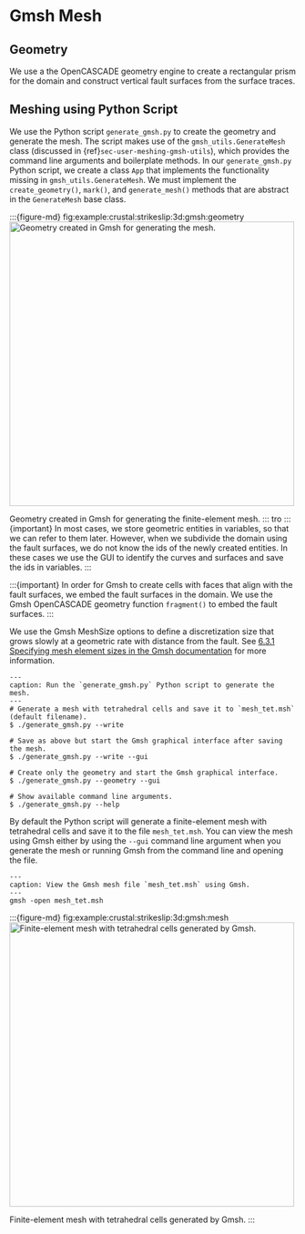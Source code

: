 # Gmsh Mesh

## Geometry

We use a the OpenCASCADE geometry engine to create a rectangular prism for the domain and construct vertical fault surfaces from the surface traces.

## Meshing using Python Script

We use the Python script `generate_gmsh.py` to create the geometry and generate the mesh.
The script makes use of the `gmsh_utils.GenerateMesh` class (discussed in {ref}`sec-user-meshing-gmsh-utils`), which provides the command line arguments and boilerplate methods.
In our `generate_gmsh.py` Python script, we create a class `App` that implements the functionality missing in `gmsh_utils.GenerateMesh`.
We must implement the `create_geometry()`, `mark()`, and `generate_mesh()` methods that are abstract in the `GenerateMesh` base class.

:::{figure-md} fig:example:crustal:strikeslip:3d:gmsh:geometry
<img src="figs/gmsh-geometry.*" alt="Geometry created in Gmsh for generating the mesh." width="500px"/>

Geometry created in Gmsh for generating the finite-element mesh.
:::
tro
:::{important}
In most cases, we store geometric entities in variables, so that we can refer to them later.
However, when we subdivide the domain using the fault surfaces, we do not know the ids of the newly created entities.
In these cases we use the GUI to identify the curves and surfaces and save the ids in variables.
:::

:::{important}
In order for Gmsh to create cells with faces that align with the fault surfaces, we embed the fault surfaces in the domain.
We use the Gmsh OpenCASCADE geometry function `fragment()` to embed the fault surfaces.
:::

We use the Gmsh MeshSize options to define a discretization size that grows slowly at a geometric rate with distance from the fault.
See [6.3.1 Specifying mesh element sizes in the Gmsh documentation](https://gmsh.info/doc/texinfo/gmsh.html#Specifying-mesh-element-sizes) for more information.

```{code-block} console
---
caption: Run the `generate_gmsh.py` Python script to generate the mesh.
---
# Generate a mesh with tetrahedral cells and save it to `mesh_tet.msh` (default filename).
$ ./generate_gmsh.py --write

# Save as above but start the Gmsh graphical interface after saving the mesh.
$ ./generate_gmsh.py --write --gui

# Create only the geometry and start the Gmsh graphical interface.
$ ./generate_gmsh.py --geometry --gui

# Show available command line arguments.
$ ./generate_gmsh.py --help
```

By default the Python script will generate a finite-element mesh with tetrahedral cells and save it to the file `mesh_tet.msh`.
You can view the mesh using Gmsh either by using the `--gui` command line argument when you generate the mesh or running Gmsh from the command line and opening the file.

```{code-block} console
---
caption: View the Gmsh mesh file `mesh_tet.msh` using Gmsh.
---
gmsh -open mesh_tet.msh
```

:::{figure-md} fig:example:crustal:strikeslip:3d:gmsh:mesh
<img src="figs/gmsh-tet.*" alt="Finite-element mesh with tetrahedral cells generated by Gmsh." width="500px"/>

Finite-element mesh with tetrahedral cells generated by Gmsh.
:::
